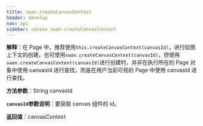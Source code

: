 ```yaml
---
title: swan.createCanvasContext
header: develop
nav: api
sidebar: canvas_swan-createCanvasContext
---
```


 
**解释**：在 Page 中，推荐使用`this.createCanvasContext(canvasId)`，进行绘图上下文的创建。也可使用`swan.createCanvasContext(canvasId)`，但使用`swan.createCanvasContext(canvasId)`进行创建时，并非在执行所在的 Page 对象中使用 canvasId 进行查找，而是在用户当前可视的 Page 中使用 canvasId 进行查找。

**方法参数**：String canvasId

**`canvasId`参数说明**：要获取 canvas 组件的 id。

**返回值**：canvasContext



